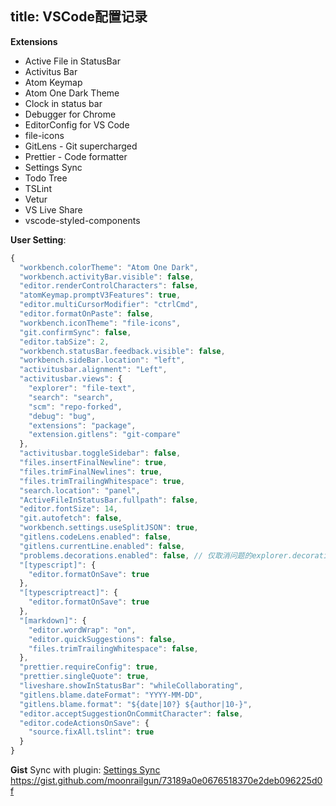title: VSCode配置记录
---

**Extensions**
- Active File in StatusBar
- Activitus Bar
- Atom Keymap
- Atom One Dark Theme
- Clock in status bar
- Debugger for Chrome
- EditorConfig for VS Code
- file-icons
- GitLens - Git supercharged
- Prettier - Code formatter
- Settings Sync
- Todo Tree
- TSLint
- Vetur
- VS Live Share
- vscode-styled-components

**User Setting**:
```javascript
{
  "workbench.colorTheme": "Atom One Dark",
  "workbench.activityBar.visible": false,
  "editor.renderControlCharacters": false,
  "atomKeymap.promptV3Features": true,
  "editor.multiCursorModifier": "ctrlCmd",
  "editor.formatOnPaste": false,
  "workbench.iconTheme": "file-icons",
  "git.confirmSync": false,
  "editor.tabSize": 2,
  "workbench.statusBar.feedback.visible": false,
  "workbench.sideBar.location": "left",
  "activitusbar.alignment": "Left",
  "activitusbar.views": {
    "explorer": "file-text",
    "search": "search",
    "scm": "repo-forked",
    "debug": "bug",
    "extensions": "package",
    "extension.gitlens": "git-compare"
  },
  "activitusbar.toggleSidebar": false,
  "files.insertFinalNewline": true,
  "files.trimFinalNewlines": true,
  "files.trimTrailingWhitespace": true,
  "search.location": "panel",
  "ActiveFileInStatusBar.fullpath": false,
  "editor.fontSize": 14,
  "git.autofetch": false,
  "workbench.settings.useSplitJSON": true,
  "gitlens.codeLens.enabled": false,
  "gitlens.currentLine.enabled": false,
  "problems.decorations.enabled": false, // 仅取消问题的explorer.decorations
  "[typescript]": {
    "editor.formatOnSave": true
  },
  "[typescriptreact]": {
    "editor.formatOnSave": true
  },
  "[markdown]": {
    "editor.wordWrap": "on",
    "editor.quickSuggestions": false,
    "files.trimTrailingWhitespace": false,
  },
  "prettier.requireConfig": true,
  "prettier.singleQuote": true,
  "liveshare.showInStatusBar": "whileCollaborating",
  "gitlens.blame.dateFormat": "YYYY-MM-DD",
  "gitlens.blame.format": "${date|10?} ${author|10-}",
  "editor.acceptSuggestionOnCommitCharacter": false,
  "editor.codeActionsOnSave": {
    "source.fixAll.tslint": true
  }
}
```

**Gist**
Sync with plugin: [Settings Sync](https://marketplace.visualstudio.com/items?itemName=Shan.code-settings-sync)
https://gist.github.com/moonrailgun/73189a0e0676518370e2deb096225d0f
